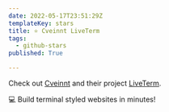 ```yaml
---
date: 2022-05-17T23:51:29Z
templateKey: stars
title: ⭐ Cveinnt LiveTerm
tags:
  - github-stars
published: True

---
```


Check out [Cveinnt](https://github.com/Cveinnt) and their project [LiveTerm](https://github.com/Cveinnt/LiveTerm).

💻 Build terminal styled websites in minutes!
